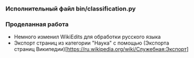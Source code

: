 ### Исполнительный файл bin/classification.py

### Проделанная работа
* Немного изменил WikiEdits для обработки русского языка
* Экспорт страниц из категории "Наука" с помощью (Экспорта страниц Википедии)[https://ru.wikipedia.org/wiki/Служебная:Экспорт]
